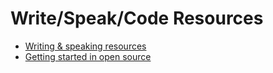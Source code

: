 # Write/Speak/Code Resources

- [Writing & speaking resources](./talk-prep/)
- [Getting started in open source](./getting-started-oss/)
